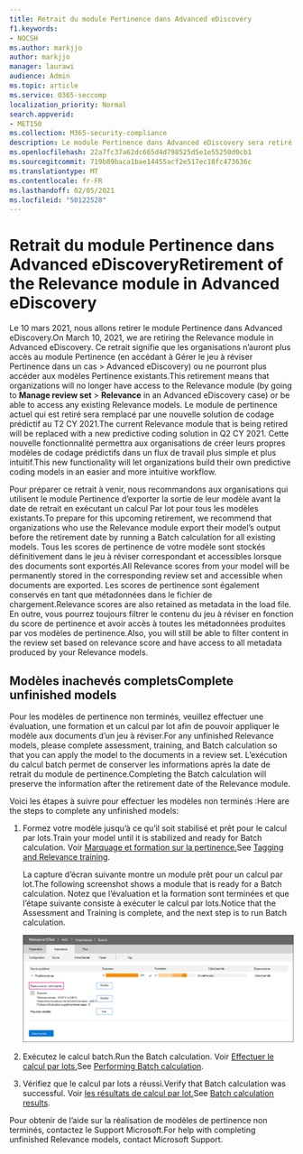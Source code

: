 ```yaml
---
title: Retrait du module Pertinence dans Advanced eDiscovery
f1.keywords:
- NOCSH
ms.author: markjjo
author: markjjo
manager: laurawi
audience: Admin
ms.topic: article
ms.service: O365-seccomp
localization_priority: Normal
search.appverid:
- MET150
ms.collection: M365-security-compliance
description: Le module Pertinence dans Advanced eDiscovery sera retiré le 10 mars 2021. Cet article explique ce qu’il faut faire avant que la pertinence ne soit retirée. Plus précisément, terminez les modèles non terminés en exécutant le calcul Par lot afin de pouvoir conserver les métadonnées du modèle.
ms.openlocfilehash: 22a7fc37a62dc665d4d798525d5e1e55250d0cb1
ms.sourcegitcommit: 719b89baca1bae14455acf2e517ec18fc473636c
ms.translationtype: MT
ms.contentlocale: fr-FR
ms.lasthandoff: 02/05/2021
ms.locfileid: "50122528"
---
```

# <a name="retirement-of-the-relevance-module-in-advanced-ediscovery"></a><span data-ttu-id="8bfdc-105">Retrait du module Pertinence dans Advanced eDiscovery</span><span class="sxs-lookup"><span data-stu-id="8bfdc-105">Retirement of the Relevance module in Advanced eDiscovery</span></span>

<span data-ttu-id="8bfdc-106">Le 10 mars 2021, nous allons retirer le module Pertinence dans Advanced eDiscovery.</span><span class="sxs-lookup"><span data-stu-id="8bfdc-106">On March 10, 2021, we are retiring the Relevance module in Advanced eDiscovery.</span></span> <span data-ttu-id="8bfdc-107">Ce retrait signifie que les organisations n’auront plus accès au module Pertinence (en accédant à Gérer le jeu à réviser Pertinence dans un cas  >   Advanced eDiscovery) ou ne pourront plus accéder aux modèles Pertinence existants.</span><span class="sxs-lookup"><span data-stu-id="8bfdc-107">This retirement means that organizations will no longer have access to the Relevance module (by going to **Manage review set** > **Relevance** in an Advanced eDiscovery case) or be able to access any existing Relevance models.</span></span> <span data-ttu-id="8bfdc-108">Le module de pertinence actuel qui est retiré sera remplacé par une nouvelle solution de codage prédictif au T2 CY 2021.</span><span class="sxs-lookup"><span data-stu-id="8bfdc-108">The current Relevance module that is being retired will be replaced with a new predictive coding solution in Q2 CY 2021.</span></span> <span data-ttu-id="8bfdc-109">Cette nouvelle fonctionnalité permettra aux organisations de créer leurs propres modèles de codage prédictifs dans un flux de travail plus simple et plus intuitif.</span><span class="sxs-lookup"><span data-stu-id="8bfdc-109">This new functionality will let organizations build their own predictive coding models in an easier and more intuitive workflow.</span></span>

<span data-ttu-id="8bfdc-110">Pour préparer ce retrait à venir, nous recommandons aux organisations qui utilisent le module Pertinence d’exporter la sortie de leur modèle avant la date de retrait en exécutant un calcul Par lot pour tous les modèles existants.</span><span class="sxs-lookup"><span data-stu-id="8bfdc-110">To prepare for this upcoming retirement, we recommend that organizations who use the Relevance module export their model’s output before the retirement date by running a Batch calculation for all existing models.</span></span> <span data-ttu-id="8bfdc-111">Tous les scores de pertinence de votre modèle sont stockés définitivement dans le jeu à réviser correspondant et accessibles lorsque des documents sont exportés.</span><span class="sxs-lookup"><span data-stu-id="8bfdc-111">All Relevance scores from your model will be permanently stored in the corresponding review set and accessible when documents are exported.</span></span> <span data-ttu-id="8bfdc-112">Les scores de pertinence sont également conservés en tant que métadonnées dans le fichier de chargement.</span><span class="sxs-lookup"><span data-stu-id="8bfdc-112">Relevance scores are also retained as metadata in the load file.</span></span> <span data-ttu-id="8bfdc-113">En outre, vous pourrez toujours filtrer le contenu du jeu à réviser en fonction du score de pertinence et avoir accès à toutes les métadonnées produites par vos modèles de pertinence.</span><span class="sxs-lookup"><span data-stu-id="8bfdc-113">Also, you will still be able to filter content in the review set based on relevance score and have access to all metadata produced by your Relevance models.</span></span>

## <a name="complete-unfinished-models"></a><span data-ttu-id="8bfdc-114">Modèles inachevés complets</span><span class="sxs-lookup"><span data-stu-id="8bfdc-114">Complete unfinished models</span></span>

<span data-ttu-id="8bfdc-115">Pour les modèles de pertinence non terminés, veuillez effectuer une évaluation, une formation et un calcul par lot afin de pouvoir appliquer le modèle aux documents d’un jeu à réviser.</span><span class="sxs-lookup"><span data-stu-id="8bfdc-115">For any unfinished Relevance models, please complete assessment, training, and Batch calculation so that you can apply the model to the documents in a review set.</span></span> <span data-ttu-id="8bfdc-116">L’exécution du calcul batch permet de conserver les informations après la date de retrait du module de pertinence.</span><span class="sxs-lookup"><span data-stu-id="8bfdc-116">Completing the Batch calculation will preserve the information after the retirement date of the Relevance module.</span></span>

<span data-ttu-id="8bfdc-117">Voici les étapes à suivre pour effectuer les modèles non terminés :</span><span class="sxs-lookup"><span data-stu-id="8bfdc-117">Here are the steps to complete any unfinished models:</span></span>

1. <span data-ttu-id="8bfdc-118">Formez votre modèle jusqu’à ce qu’il soit stabilisé et prêt pour le calcul par lots.</span><span class="sxs-lookup"><span data-stu-id="8bfdc-118">Train your model until it is stabilized and ready for Batch calculation.</span></span> <span data-ttu-id="8bfdc-119">Voir [Marquage et formation sur la pertinence.](tagging-and-relevance-training-in-advanced-ediscovery.md)</span><span class="sxs-lookup"><span data-stu-id="8bfdc-119">See [Tagging and Relevance training](tagging-and-relevance-training-in-advanced-ediscovery.md).</span></span>

   <span data-ttu-id="8bfdc-120">La capture d’écran suivante montre un module prêt pour un calcul par lot.</span><span class="sxs-lookup"><span data-stu-id="8bfdc-120">The following screenshot shows a module that is ready for a Batch calculation.</span></span> <span data-ttu-id="8bfdc-121">Notez que l’évaluation et la formation sont terminées et que l’étape suivante consiste à exécuter le calcul par lots.</span><span class="sxs-lookup"><span data-stu-id="8bfdc-121">Notice that the Assessment and Training is complete, and the next step is to run Batch calculation.</span></span>

   ![Capture d’écran du modèle prêt pour le calcul par lots](../media/ReadyForBatchCalculation.png)

2. <span data-ttu-id="8bfdc-123">Exécutez le calcul batch.</span><span class="sxs-lookup"><span data-stu-id="8bfdc-123">Run the Batch calculation.</span></span> <span data-ttu-id="8bfdc-124">Voir [Effectuer le calcul par lots.](track-relevance-analysis-in-advanced-ediscovery.md#performing-batch-calculation)</span><span class="sxs-lookup"><span data-stu-id="8bfdc-124">See [Performing Batch calculation](track-relevance-analysis-in-advanced-ediscovery.md#performing-batch-calculation).</span></span>

3. <span data-ttu-id="8bfdc-125">Vérifiez que le calcul par lots a réussi.</span><span class="sxs-lookup"><span data-stu-id="8bfdc-125">Verify that Batch calculation was successful.</span></span> <span data-ttu-id="8bfdc-126">Voir [les résultats de calcul par lot.](track-relevance-analysis-in-advanced-ediscovery.md#batch-calculation-results)</span><span class="sxs-lookup"><span data-stu-id="8bfdc-126">See [Batch calculation results](track-relevance-analysis-in-advanced-ediscovery.md#batch-calculation-results).</span></span>

<span data-ttu-id="8bfdc-127">Pour obtenir de l’aide sur la réalisation de modèles de pertinence non terminés, contactez le Support Microsoft.</span><span class="sxs-lookup"><span data-stu-id="8bfdc-127">For help with completing unfinished Relevance models, contact Microsoft Support.</span></span>
